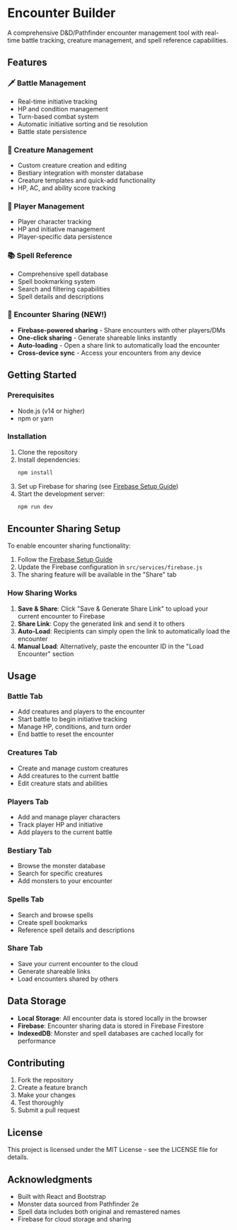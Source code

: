 # Encounter Builder

A comprehensive D&D/Pathfinder encounter management tool with real-time battle tracking, creature management, and spell reference capabilities.

## Features

### 🗡️ Battle Management
- Real-time initiative tracking
- HP and condition management
- Turn-based combat system
- Automatic initiative sorting and tie resolution
- Battle state persistence

### 🐉 Creature Management
- Custom creature creation and editing
- Bestiary integration with monster database
- Creature templates and quick-add functionality
- HP, AC, and ability score tracking

### 👥 Player Management
- Player character tracking
- HP and initiative management
- Player-specific data persistence

### 📚 Spell Reference
- Comprehensive spell database
- Spell bookmarking system
- Search and filtering capabilities
- Spell details and descriptions

### 🔗 Encounter Sharing (NEW!)
- **Firebase-powered sharing** - Share encounters with other players/DMs
- **One-click sharing** - Generate shareable links instantly
- **Auto-loading** - Open a share link to automatically load the encounter
- **Cross-device sync** - Access your encounters from any device

## Getting Started

### Prerequisites
- Node.js (v14 or higher)
- npm or yarn

### Installation
1. Clone the repository
2. Install dependencies:
   ```bash
   npm install
   ```
3. Set up Firebase for sharing (see [Firebase Setup Guide](FIREBASE_SETUP.md))
4. Start the development server:
   ```bash
   npm run dev
   ```

## Encounter Sharing Setup

To enable encounter sharing functionality:

1. Follow the [Firebase Setup Guide](FIREBASE_SETUP.md)
2. Update the Firebase configuration in `src/services/firebase.js`
3. The sharing feature will be available in the "Share" tab

### How Sharing Works

1. **Save & Share**: Click "Save & Generate Share Link" to upload your current encounter to Firebase
2. **Share Link**: Copy the generated link and send it to others
3. **Auto-Load**: Recipients can simply open the link to automatically load the encounter
4. **Manual Load**: Alternatively, paste the encounter ID in the "Load Encounter" section

## Usage

### Battle Tab
- Add creatures and players to the encounter
- Start battle to begin initiative tracking
- Manage HP, conditions, and turn order
- End battle to reset the encounter

### Creatures Tab
- Create and manage custom creatures
- Add creatures to the current battle
- Edit creature stats and abilities

### Players Tab
- Add and manage player characters
- Track player HP and initiative
- Add players to the current battle

### Bestiary Tab
- Browse the monster database
- Search for specific creatures
- Add monsters to your encounter

### Spells Tab
- Search and browse spells
- Create spell bookmarks
- Reference spell details and descriptions

### Share Tab
- Save your current encounter to the cloud
- Generate shareable links
- Load encounters shared by others

## Data Storage

- **Local Storage**: All encounter data is stored locally in the browser
- **Firebase**: Encounter sharing data is stored in Firebase Firestore
- **IndexedDB**: Monster and spell databases are cached locally for performance

## Contributing

1. Fork the repository
2. Create a feature branch
3. Make your changes
4. Test thoroughly
5. Submit a pull request

## License

This project is licensed under the MIT License - see the LICENSE file for details.

## Acknowledgments

- Built with React and Bootstrap
- Monster data sourced from Pathfinder 2e
- Spell data includes both original and remastered names
- Firebase for cloud storage and sharing 